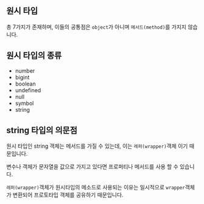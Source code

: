 ## 원시 타입
총 7가지가 존재하며, 이들의 공통점은 `object`가 아니며 `메서드(method)`를 가지지 않습니다.

## 원시 타입의 종류
- number
- bigint
- boolean
- undefined
- null
- symbol
- string

## string 타입의 의문점

원시 타입인 string 객체는 메서드를 가질 수 있는데, 이는 `레퍼(wrapper)`객체 이기 때문입니다.

변수나 객체가 문자열을 값으로 가지고 있다면 프로퍼티나 메서드를 사용 할 수 있습니다.

`레퍼(wrapper)`객체가 원시타입의 메소드로 사용되는 이유는 일시적으로 `wrapper`객체가 변환되어 프로토타입 객체를 공유하기 때문입니다.
